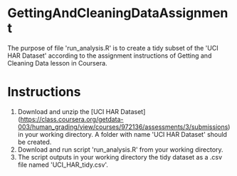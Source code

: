 GettingAndCleaningDataAssignment
================================
The purpose of file 'run_analysis.R' is to create a tidy subset of the 'UCI HAR Dataset' according to the assignment instructions of Getting and Cleaning Data lesson in Coursera.

Instructions
============
1. Download and unzip the [UCI HAR Dataset] (https://class.coursera.org/getdata-003/human_grading/view/courses/972136/assessments/3/submissions) in your working directory. A folder with name 'UCI HAR Dataset' should be created.
2. Download and run script 'run_analysis.R' from your working directory.
3. The script outputs in your working directory the tidy dataset as a .csv file named 'UCI_HAR_tidy.csv'.

